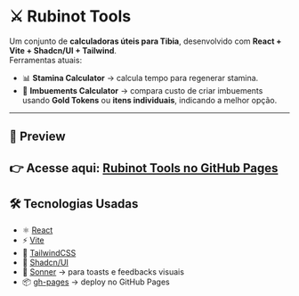 # ⚔️ Rubinot Tools

Um conjunto de **calculadoras úteis para Tibia**, desenvolvido com **React + Vite + Shadcn/UI + Tailwind**.  
Ferramentas atuais:

- 📊 **Stamina Calculator** → calcula tempo para regenerar stamina.  
- 🔮 **Imbuements Calculator** → compara custo de criar imbuements usando **Gold Tokens** ou **itens individuais**, indicando a melhor opção.  

---

## 🚀 Preview


👉 Acesse aqui: [Rubinot Tools no GitHub Pages](https://rafaeldifini.github.io/rubinot-tools/) 
---

## 🛠️ Tecnologias Usadas

- ⚛️ [React](https://react.dev/)  
- ⚡ [Vite](https://vitejs.dev/)  
- 🎨 [TailwindCSS](https://tailwindcss.com/)  
- 🧩 [Shadcn/UI](https://ui.shadcn.com/)  
- 🔔 [Sonner](https://sonner.emilkowal.ski/) → para toasts e feedbacks visuais  
- 📦 [gh-pages](https://github.com/tschaub/gh-pages) → deploy no GitHub Pages  


